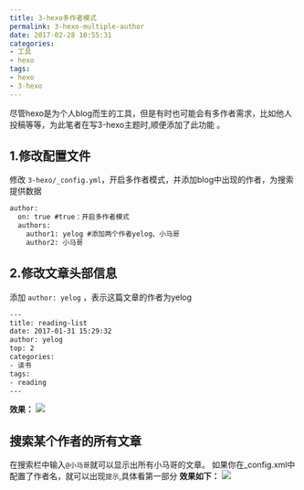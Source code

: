 ```yaml
---
title: 3-hexo多作者模式
permalink: 3-hexo-multiple-author
date: 2017-02-28 10:55:31
categories:
- 工具
- hexo
tags:
- hexo
- 3-hexo
---
```

尽管hexo是为个人blog而生的工具，但是有时也可能会有多作者需求，比如他人投稿等等，为此笔者在写3-hexo主题时,顺便添加了此功能 。

## 1.修改配置文件
修改 `3-hexo/_config.yml`，开启多作者模式，并添加blog中出现的作者，为搜索提供数据
```xml
author:
  on: true #true：开启多作者模式
  authors:
    author1: yelog #添加两个作者yelog、小马哥
    author2: 小马哥
```

## 2.修改文章头部信息
添加 `author: yelog` ，表示这篇文章的作者为yelog
```xml
---
title: reading-list
date: 2017-01-31 15:29:32
author: yelog
top: 2
categories:
- 读书
tags:
- reading
---
```
**效果：**
![](http://img.xiangzhangshugongyi.com/Fjq0M7pBzl6fsnC3ivpqMsdLdXc0.png)

## 搜索某个作者的所有文章
在搜索栏中输入`@小马哥`就可以显示出所有小马哥的文章。
如果你在_config.xml中配置了作者名，就可以出现`提示`,具体看第一部分
**效果如下：**
![](http://img.xiangzhangshugongyi.com/Fm2PK5W9Rd6ojYq055zZoWcbioAn.gif)
